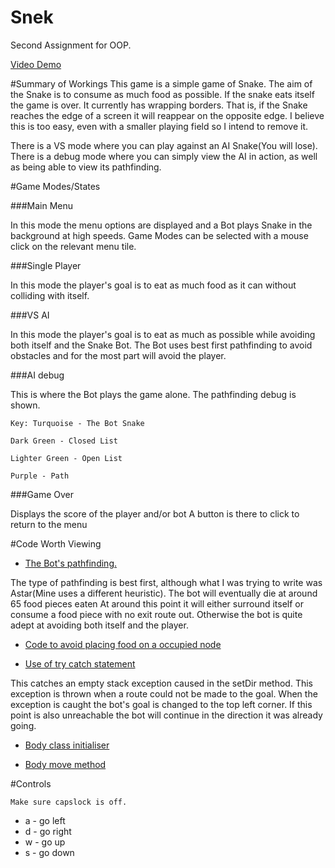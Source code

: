 # Snek
Second Assignment for OOP.

[Video Demo](https://youtu.be/2k_naBJ-HSE)

#Summary of Workings
This game is a simple game of Snake.
The aim of the Snake is to consume as
much food as possible. If the snake eats 
itself the game is over.
It currently has wrapping borders. That is, if
the Snake reaches the edge of a screen it will reappear 
on the opposite edge.
I believe this is too easy, even with a smaller playing field
so I intend to remove it.

There is a VS mode where you can play against an AI Snake(You will lose).
There is a debug mode where you can simply view the AI in action, 
as well as being able to view its pathfinding.

#Game Modes/States

###Main Menu

In this mode the menu options are displayed
and a Bot plays Snake in the background at 
high speeds. Game Modes can be selected with
a mouse click on the relevant menu tile.

###Single Player
	
In this mode the player's goal is to
eat as much food as it can without 
colliding with itself.
	
###VS AI

In this mode the player's goal is to
eat as much as possible while avoiding
both itself and the Snake Bot. The Bot
uses best first pathfinding to avoid obstacles
and for the most part will avoid the player.

###AI debug

This is where the Bot plays the game alone.
The pathfinding debug is shown.
	
	Key: Turquoise - The Bot Snake
	
	Dark Green - Closed List
	
	Lighter Green - Open List
	
	Purple - Path
	
###Game Over

Displays the score of the player and/or bot
A button is there to click to return to 
the menu

#Code Worth Viewing

* [The Bot's pathfinding.](https://github.com/equirke/Snek/blob/master/Bot.pde#L29)
	
The type of pathfinding is best first, although what I
was trying to write was Astar(Mine uses a different 
heuristic).
The bot will eventually die at around 65 food pieces eaten
At around this point it will either surround itself
or consume a food piece with no exit route out. 
Otherwise the bot is quite adept at avoiding both itself
and the player.

* [Code to avoid placing food on a occupied node](https://github.com/equirke/Snek/blob/master/Snek.pde#L398)

* [Use of try catch statement](https://github.com/equirke/Snek/blob/master/Snek.pde#L225)

This catches an empty stack exception caused in the setDir method.
This exception is thrown when a route could not be made to the goal.
When the exception is caught the bot's goal is changed to the top 
left corner. If this point is also unreachable the bot will continue
in the direction it was already going.

* [Body class initialiser](https://github.com/equirke/Snek/blob/master/Body.pde#L12)

* [Body move method](https://github.com/equirke/Snek/blob/master/Body.pde#L28)

#Controls

	Make sure capslock is off.
* a - go left
* d - go right
* w - go up
* s - go down

